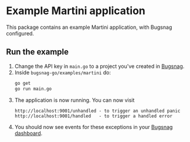 # Example Martini application

This package contains an example Martini application, with Bugsnag configured.

## Run the example

1. Change the API key in `main.go` to a project you've created in [Bugsnag](https://app.bugsnag.com).
1. Inside `bugsnag-go/examples/martini` do:
    ```bash
    go get
    go run main.go
    ```
1. The application is now running. You can now visit
    ```
    http://localhost:9001/unhandled - to trigger an unhandled panic
    http://localhost:9001/handled   - to trigger a handled error
    ```
1. You should now see events for these exceptions in your [Bugsnag dashboard](https://app.bugsnag.com).

